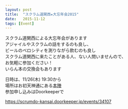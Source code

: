 ```yaml
---
layout: post
title:  "スクラム道関西★大忘年会2015"
date:   2015-11-12
tags: [Event]
---
```


スクラム道関西による大忘年会があります  
アジャイルやスクラムの話をするのも良し、  
ビールのベロシティを測りながら飲むのも良し  
スクラム道関西に来たことがある人、ない人問いませんので、  
お気軽に参加ください！  
いらん本の交換会もあります  

日時は、11/26(木) 19:30から  
場所はお初天神通にある[本陣](http://r.gnavi.co.jp/k603600/)  
参加申し込みはDoorkeeperで  

<https://scrumdo-kansai.doorkeeper.jp/events/34107>
